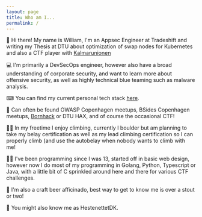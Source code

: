 ```yaml
---
layout: page
title: Who am I...
permalink: /
---
```


👋 Hi there! My name is William, I'm an Appsec Engineer at Tradeshift and writing my Thesis at DTU about optimization of swap nodes for Kubernetes and also a CTF player with [Kalmarunionen](https://ctftime.org/team/114856/)

💻 I'm primarily a DevSecOps engineer, however also have a broad understanding of corporate security, and want to learn more about offensive security, as well as highly technical blue teaming such as malware analysis.

⌨ You can find my current personal tech stack [here](/tech/2021/11/10/Personal-Tech-Stack.html).

🤝 Can often be found OWASP Copenhagen meetups, BSides Copenhagen meetups, [Bornhack](https://bornhack.dk/) or DTU HAX, and of course the occasional CTF!

🧗‍♂️ In my freetime I enjoy climbing, currently I boulder but am planning to take my belay certification as well as my lead climbing certification so I can properly climb (and use the autobelay when nobody wants to climb with me!

👩‍💻 I've been programming since I was 13, started off in basic web design, however now I do most of my programming in Golang, Python, Typescript or Java, with a little bit of C sprinkled around here and there for various CTF challenges.

🍻 I'm also a craft beer afficinado, best way to get to know me is over a stout or two!

🐴 You might also know me as HestenettetDK.

